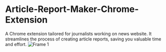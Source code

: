 # Article-Report-Maker-Chrome-Extension
A Chrome extension tailored for journalists working on news website. It streamlines the process of creating article reports, saving you valuable time and effort.
![Frame 1](https://github.com/nikoletaxvs/Article-Report-Maker-Chrome-Extension/assets/60019367/b8577daa-1359-4f28-809a-fc9da98404f7)
